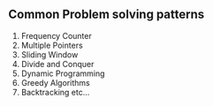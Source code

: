 ## Common Problem solving patterns

1. Frequency Counter
2. Multiple Pointers
3. Sliding Window
4. Divide and Conquer
5. Dynamic Programming
6. Greedy Algorithms
7. Backtracking
etc...

